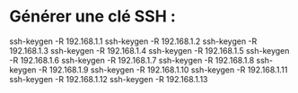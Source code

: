 # Générer une clé SSH : 

ssh-keygen -R 192.168.1.1
ssh-keygen -R 192.168.1.2
ssh-keygen -R 192.168.1.3
ssh-keygen -R 192.168.1.4
ssh-keygen -R 192.168.1.5
ssh-keygen -R 192.168.1.6
ssh-keygen -R 192.168.1.7
ssh-keygen -R 192.168.1.8
ssh-keygen -R 192.168.1.9
ssh-keygen -R 192.168.1.10
ssh-keygen -R 192.168.1.11
ssh-keygen -R 192.168.1.12
ssh-keygen -R 192.168.1.13
